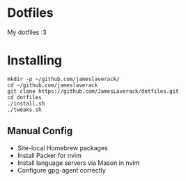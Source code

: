 # Dotfiles

My dotfiles :3

# Installing

```
mkdir -p ~/github.com/jameslaverack/
cd ~/github.com/jameslaverack
git clone https://github.com/JamesLaverack/dotfiles.git
cd dotfiles
./install.sh
./tweaks.sh
```

## Manual Config

* Site-local Homebrew packages
* Install Packer for nvim
* Install language servers via Mason in nvim
* Configure gpg-agent correctly
